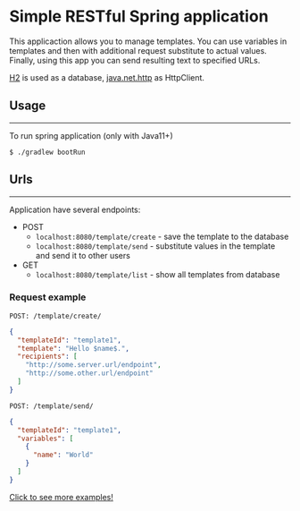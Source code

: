 # Simple RESTful Spring application

This applicaction allows you to manage templates. You can use variables in templates and then with additional request
substitute to actual values. Finally, using this app you can send resulting text to specified URLs.

[H2](https://www.h2database.com/html/main.html) is used as a database,
[java.net.http](https://docs.oracle.com/en/java/javase/11/docs/api/java.net.http/java/net/http/package-summary.html)
as HttpClient.

## Usage

---
To run spring application (only with Java11+)

```shell
$ ./gradlew bootRun  
```

## Urls

---

Application have several endpoints:

- POST
    - `localhost:8080/template/create` - save the template to the database
    - `localhost:8080/template/send` - substitute values in the template and send it to other users
- GET
    - `localhost:8080/template/list` - show all templates from database

### Request example

`POST: /template/create/`

```json
{
  "templateId": "template1",
  "template": "Hello $name$.",
  "recipients": [
    "http://some.server.url/endpoint",
    "http://some.other.url/endpoint"
  ]
}
```

`POST: /template/send/`

```json
{
  "templateId": "template1",
  "variables": [
    {
      "name": "World"
    }
  ]
}
```

[Click to see more examples!](https://github.com/PaGr0m/spring-boot-analytics-service/tree/main/requests)